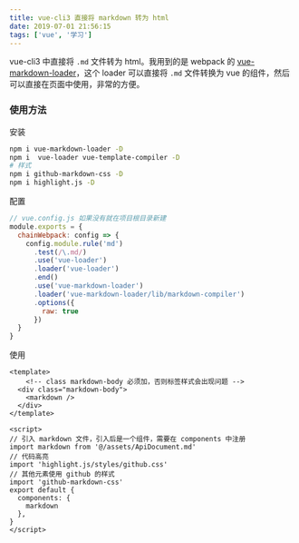 ```yaml
---
title: vue-cli3 直接将 markdown 转为 html
date: 2019-07-01 21:56:15
tags: ['vue', '学习']
---
```


vue-cli3 中直接将 `.md` 文件转为 html。我用到的是 webpack 的 [vue-markdown-loader](https://github.com/QingWei-Li/vue-markdown-loader)，这个 loader 可以直接将 `.md` 文件转换为 vue 的组件，然后可以直接在页面中使用，非常的方便。

### 使用方法

安装

```bash
npm i vue-markdown-loader -D
npm i  vue-loader vue-template-compiler -D
# 样式
npm i github-markdown-css -D
npm i highlight.js -D
```

配置

```js
// vue.config.js 如果没有就在项目根目录新建
module.exports = {
  chainWebpack: config => {
    config.module.rule('md')
      .test(/\.md/)
      .use('vue-loader')
      .loader('vue-loader')
      .end()
      .use('vue-markdown-loader')
      .loader('vue-markdown-loader/lib/markdown-compiler')
      .options({
        raw: true
      })
  }
}
```

使用

```vue
<template>
	<!-- class markdown-body 必须加，否则标签样式会出现问题 -->
  <div class="markdown-body">
    <markdown />
  </div>
</template>

<script>
// 引入 markdown 文件，引入后是一个组件，需要在 components 中注册
import markdown from '@/assets/ApiDocument.md'
// 代码高亮
import 'highlight.js/styles/github.css'
// 其他元素使用 github 的样式
import 'github-markdown-css'
export default {
  components: {
    markdown
  },
}
</script>
```

